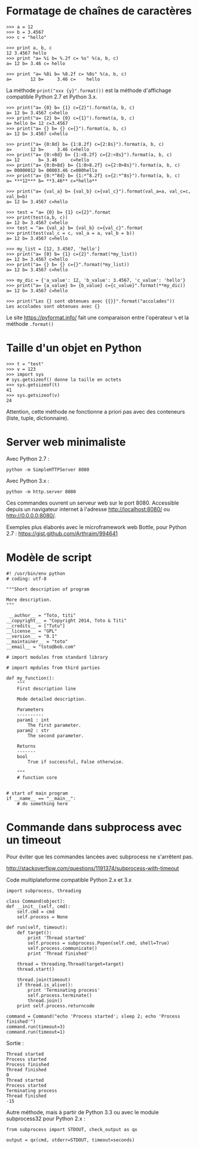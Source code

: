 # Formatage de chaînes de caractères

    >>> a = 12
    >>> b = 3.4567
    >>> c = "hello"

    >>> print a, b, c
    12 3.4567 hello
    >>> print "a= %i b= %.2f c= %s" %(a, b, c)
    a= 12 b= 3.46 c= hello

    >>> print "a= %8i b= %8.2f c= %8s" %(a, b, c)
    a=       12 b=     3.46 c=    hello

La méthode `print("xxx {y}".format())` est la méthode d'affichage compatible Python 2.7 et Python 3.x.

    >>> print("a= {0} b= {1} c={2}").format(a, b, c)
    a= 12 b= 3.4567 c=hello
    >>> print("a= {2} b= {0} c={1}").format(a, b, c)
    a= hello b= 12 c=3.4567
    >>> print("a= {} b= {} c={}").format(a, b, c)
    a= 12 b= 3.4567 c=hello
    
    >>> print("a= {0:8d} b= {1:8.2f} c={2:8s}").format(a, b, c)
    a=       12 b=     3.46 c=hello  
    >>> print("a= {0:<8d} b= {1:<8.2f} c={2:<8s}").format(a, b, c)
    a= 12       b= 3.46     c=hello  
    >>> print("a= {0:0>8d} b= {1:0>8.2f} c={2:0>8s}").format(a, b, c)
    a= 00000012 b= 00003.46 c=000hello
    >>> print("a= {0:*^8d} b= {1:*^8.2f} c={2:*^8s}").format(a, b, c)
    a= ***12*** b= **3.46** c=*hello**

    >>> print("a= {val_a} b= {val_b} c={val_c}").format(val_a=a, val_c=c, val_b=b)
    a= 12 b= 3.4567 c=hello

    >>> test = "a= {0} b= {1} c={2}".format
    >>> print(test(a,b, c))
    a= 12 b= 3.4567 c=hello
    >>> test = "a= {val_a} b= {val_b} c={val_c}".format
    >>> print(test(val_c = c, val_a = a, val_b = b))
    a= 12 b= 3.4567 c=hello

    >>> my_list = [12, 3.4567, 'hello']
    >>> print("a= {0} b= {1} c={2}".format(*my_list))
    a= 12 b= 3.4567 c=hello
    >>> print("a= {} b= {} c={}".format(*my_list))
    a= 12 b= 3.4567 c=hello

    >>> my_dic = {'a_value': 12, 'b_value': 3.4567, 'c_value': 'hello'}
    >>> print("a= {a_value} b= {b_value} c={c_value}".format(**my_dic))
    a= 12 b= 3.4567 c=hello

    >>> print("Les {} sont obtenues avec {{}}".format("accolades"))
    Les accolades sont obtenues avec {}

Le site <https://pyformat.info/> fait une comparaison entre l'opérateur `%` et la méthode `.format()`


# Taille d'un objet en Python

    >>> t = "test"
    >>> v = 123
    >>> import sys
    # sys.getsizeof() donne la taille en octets
    >>> sys.getsizeof(t)
    41
    >>> sys.getsizeof(v)
    24

Attention, cette méthode ne fonctionne a priori pas avec des conteneurs (liste, tuple, dictionnaire).


# Server web minimaliste

Avec Python 2.7 :

    python -m SimpleHTTPServer 8080

Avec Python 3.x :

    python -m http.server 8080

Ces commandes ouvrent un serveur web sur le port 8080. Accessible depuis un navigateur internet à l'adresse <http://localhost:8080/> ou <http://0.0.0.0:8080/>. 

Exemples plus élaborés avec le microframework web Bottle, pour Python 2.7 : <https://gist.github.com/Arthraim/994641>


# Modèle de script

    #! /usr/bin/env python
    # coding: utf-8
    
    """Short description of program

    More description.
    """
    
     __author__ = "Toto, titi"
    __copyright__ = "Copyright 2014, Toto & Titi"
    __credits__ = ["Tutu"]
    __license__ = "GPL"
    __version__ = "0.1"
    __maintainer__ = "toto"
    __email__ = "toto@bob.com"
    
    # import modules from standard library

    # import mpdules from third parties

    def my_function():
        """
        First description line

        Mode detailed description.

        Parameters
        ----------
        param1 : int
            The first parameter.
        param2 : str
            The second parameter.

        Returns
        -------
        bool
            True if successful, False otherwise.

        """
        # function core
        

    # start of main program
    if __name__ == "__main__":
        # do something here


# Commande dans subprocess avec un timeout

Pour éviter que les commandes lancées avec subprocess ne s'arrêtent pas.

http://stackoverflow.com/questions/1191374/subprocess-with-timeout

Code multiplateforme compatible Python 2.x et 3.x

    import subprocess, threading

    class Command(object):
    def __init__(self, cmd):
        self.cmd = cmd
        self.process = None

    def run(self, timeout):
        def target():
            print 'Thread started'
            self.process = subprocess.Popen(self.cmd, shell=True)
            self.process.communicate()
            print 'Thread finished'

        thread = threading.Thread(target=target)
        thread.start()

        thread.join(timeout)
        if thread.is_alive():
            print 'Terminating process'
            self.process.terminate()
            thread.join()
        print self.process.returncode

    command = Command("echo 'Process started'; sleep 2; echo 'Process finished'")
    command.run(timeout=3)
    command.run(timeout=1)

Sortie :

    Thread started
    Process started
    Process finished
    Thread finished
    0
    Thread started
    Process started
    Terminating process
    Thread finished
    -15

Autre méthode, mais à partir de Python 3.3 ou avec le module subprocess32 pour Python 2.x :

    from subprocess import STDOUT, check_output as qx

    output = qx(cmd, stderr=STDOUT, timeout=seconds)

 
